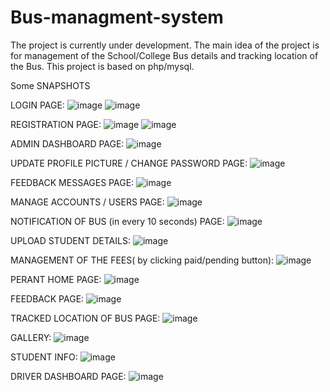 # Bus-managment-system

The project is currently under development. The main idea of the project is for management of the School/College Bus details and tracking location of the Bus. This project is based on php/mysql.

Some SNAPSHOTS

LOGIN PAGE:
 ![image](https://github.com/pawarjay1/Bus-managment-system/assets/81229505/24693600-84b1-412a-b02c-8ea1df08c90d)
![image](https://github.com/pawarjay1/Bus-managment-system/assets/81229505/b750dc9b-e363-4387-a0fb-49d2ea336102)

REGISTRATION PAGE:
![image](https://github.com/pawarjay1/Bus-managment-system/assets/81229505/b495d9c7-e78c-4c23-9ec3-8edf39e2c49e)
![image](https://github.com/pawarjay1/Bus-managment-system/assets/81229505/c3d3a99a-9523-44e1-85a3-0e858427b833)

ADMIN DASHBOARD PAGE:
 ![image](https://github.com/pawarjay1/Bus-managment-system/assets/81229505/f418e228-16e3-47de-8301-52e49516c6b9)

UPDATE PROFILE PICTURE / CHANGE PASSWORD PAGE:
![image](https://github.com/pawarjay1/Bus-managment-system/assets/81229505/a720600a-bb8c-447b-9883-f6fca38f09bf)

FEEDBACK MESSAGES PAGE:
 ![image](https://github.com/pawarjay1/Bus-managment-system/assets/81229505/3e96e052-9e8b-4b99-b95a-f87c0def2ba9)

MANAGE ACCOUNTS / USERS PAGE: 
![image](https://github.com/pawarjay1/Bus-managment-system/assets/81229505/89b64e80-9c61-4f5d-8976-b838fcc52809)

NOTIFICATION OF BUS (in every 10 seconds) PAGE: 
![image](https://github.com/pawarjay1/Bus-managment-system/assets/81229505/33b1331e-56a9-4c8e-9c39-420b60099474)

UPLOAD STUDENT DETAILS:
![image](https://github.com/pawarjay1/Bus-managment-system/assets/81229505/2816a916-d1ed-4e20-84d7-f3b0aa5da55f)

MANAGEMENT OF THE FEES( by clicking paid/pending button):
 ![image](https://github.com/pawarjay1/Bus-managment-system/assets/81229505/aa287603-ba18-49e7-9c73-fccf11822909)

PERANT HOME PAGE:
![image](https://github.com/pawarjay1/Bus-managment-system/assets/81229505/e6af864a-0cf6-4d02-86a3-96c158536b92)

FEEDBACK PAGE:
![image](https://github.com/pawarjay1/Bus-managment-system/assets/81229505/de4fc506-ce99-4065-a1a6-b9e9e0c9d70e)

TRACKED LOCATION OF BUS PAGE:
![image](https://github.com/pawarjay1/Bus-managment-system/assets/81229505/fb832459-37b5-4a0f-8f48-e0847702dc32)

GALLERY:
![image](https://github.com/pawarjay1/Bus-managment-system/assets/81229505/b7c2c91c-ee89-4c43-98a6-78f94fe8a822)
 
STUDENT INFO:
![image](https://github.com/pawarjay1/Bus-managment-system/assets/81229505/8cc36135-f15c-410c-972e-5520ee8feb15)

DRIVER DASHBOARD PAGE: 
![image](https://github.com/pawarjay1/Bus-managment-system/assets/81229505/ce5acb76-5aed-49b1-9d0a-451df9756857)












